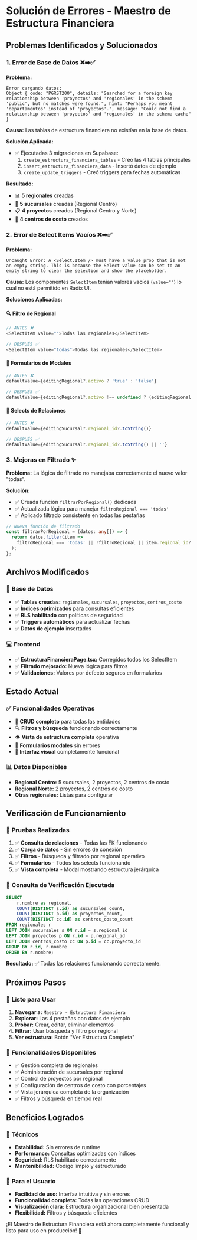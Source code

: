 # Solución de Errores - Maestro de Estructura Financiera

## Problemas Identificados y Solucionados

### 1. **Error de Base de Datos** ❌➡️✅
**Problema:**
```
Error cargando datos: 
Object { code: "PGRST200", details: "Searched for a foreign key relationship between 'proyectos' and 'regionales' in the schema 'public', but no matches were found.", hint: "Perhaps you meant 'departamentos' instead of 'proyectos'.", message: "Could not find a relationship between 'proyectos' and 'regionales' in the schema cache" }
```

**Causa:** Las tablas de estructura financiera no existían en la base de datos.

**Solución Aplicada:**
- ✅ Ejecutadas 3 migraciones en Supabase:
  1. `create_estructura_financiera_tables` - Creó las 4 tablas principales
  2. `insert_estructura_financiera_data` - Insertó datos de ejemplo
  3. `create_update_triggers` - Creó triggers para fechas automáticas

**Resultado:**
- 📊 **5 regionales** creadas
- 🏢 **5 sucursales** creadas (Regional Centro)
- 📋 **4 proyectos** creados (Regional Centro y Norte)
- 🎯 **4 centros de costo** creados

### 2. **Error de Select Items Vacíos** ❌➡️✅
**Problema:**
```
Uncaught Error: A <Select.Item /> must have a value prop that is not an empty string. This is because the Select value can be set to an empty string to clear the selection and show the placeholder.
```

**Causa:** Los componentes `SelectItem` tenían valores vacíos (`value=""`) lo cual no está permitido en Radix UI.

**Soluciones Aplicadas:**

#### 🔍 **Filtro de Regional**
```typescript
// ANTES ❌
<SelectItem value="">Todas las regionales</SelectItem>

// DESPUÉS ✅
<SelectItem value="todas">Todas las regionales</SelectItem>
```

#### 📝 **Formularios de Modales**
```typescript
// ANTES ❌
defaultValue={editingRegional?.activo ? 'true' : 'false'}

// DESPUÉS ✅
defaultValue={editingRegional?.activo !== undefined ? (editingRegional.activo ? 'true' : 'false') : 'true'}
```

#### 🎯 **Selects de Relaciones**
```typescript
// ANTES ❌
defaultValue={editingSucursal?.regional_id?.toString()}

// DESPUÉS ✅
defaultValue={editingSucursal?.regional_id?.toString() || ''}
```

### 3. **Mejoras en Filtrado** ✨
**Problema:** La lógica de filtrado no manejaba correctamente el nuevo valor "todas".

**Solución:**
- ✅ Creada función `filtrarPorRegional()` dedicada
- ✅ Actualizada lógica para manejar `filtroRegional === 'todas'`
- ✅ Aplicado filtrado consistente en todas las pestañas

```typescript
// Nueva función de filtrado
const filtrarPorRegional = (datos: any[]) => {
  return datos.filter(item => 
    filtroRegional === 'todas' || !filtroRegional || item.regional_id?.toString() === filtroRegional
  );
};
```

## Archivos Modificados

### 📄 **Base de Datos**
- ✅ **Tablas creadas:** `regionales`, `sucursales`, `proyectos`, `centros_costo`
- ✅ **Índices optimizados** para consultas eficientes
- ✅ **RLS habilitado** con políticas de seguridad
- ✅ **Triggers automáticos** para actualizar fechas
- ✅ **Datos de ejemplo** insertados

### 💻 **Frontend**
- ✅ **EstructuraFinancieraPage.tsx:** Corregidos todos los SelectItem
- ✅ **Filtrado mejorado:** Nueva lógica para filtros
- ✅ **Validaciones:** Valores por defecto seguros en formularios

## Estado Actual

### ✅ **Funcionalidades Operativas**
- 🔄 **CRUD completo** para todas las entidades
- 🔍 **Filtros y búsqueda** funcionando correctamente
- 👁️ **Vista de estructura completa** operativa
- 📝 **Formularios modales** sin errores
- 🎨 **Interfaz visual** completamente funcional

### 📊 **Datos Disponibles**
- **Regional Centro:** 5 sucursales, 2 proyectos, 2 centros de costo
- **Regional Norte:** 2 proyectos, 2 centros de costo
- **Otras regionales:** Listas para configurar

## Verificación de Funcionamiento

### 🧪 **Pruebas Realizadas**
1. ✅ **Consulta de relaciones** - Todas las FK funcionando
2. ✅ **Carga de datos** - Sin errores de conexión
3. ✅ **Filtros** - Búsqueda y filtrado por regional operativo
4. ✅ **Formularios** - Todos los selects funcionando
5. ✅ **Vista completa** - Modal mostrando estructura jerárquica

### 🎯 **Consulta de Verificación Ejecutada**
```sql
SELECT 
    r.nombre as regional,
    COUNT(DISTINCT s.id) as sucursales_count,
    COUNT(DISTINCT p.id) as proyectos_count,
    COUNT(DISTINCT cc.id) as centros_costo_count
FROM regionales r
LEFT JOIN sucursales s ON r.id = s.regional_id
LEFT JOIN proyectos p ON r.id = p.regional_id
LEFT JOIN centros_costo cc ON p.id = cc.proyecto_id
GROUP BY r.id, r.nombre
ORDER BY r.nombre;
```

**Resultado:** ✅ Todas las relaciones funcionando correctamente.

## Próximos Pasos

### 🚀 **Listo para Usar**
1. **Navegar a:** `Maestro → Estructura Financiera`
2. **Explorar:** Las 4 pestañas con datos de ejemplo
3. **Probar:** Crear, editar, eliminar elementos
4. **Filtrar:** Usar búsqueda y filtro por regional
5. **Ver estructura:** Botón "Ver Estructura Completa"

### 🔧 **Funcionalidades Disponibles**
- ✅ Gestión completa de regionales
- ✅ Administración de sucursales por regional
- ✅ Control de proyectos por regional
- ✅ Configuración de centros de costo con porcentajes
- ✅ Vista jerárquica completa de la organización
- ✅ Filtros y búsqueda en tiempo real

## Beneficios Logrados

### 🎯 **Técnicos**
- **Estabilidad:** Sin errores de runtime
- **Performance:** Consultas optimizadas con índices
- **Seguridad:** RLS habilitado correctamente
- **Mantenibilidad:** Código limpio y estructurado

### 👤 **Para el Usuario**
- **Facilidad de uso:** Interfaz intuitiva y sin errores
- **Funcionalidad completa:** Todas las operaciones CRUD
- **Visualización clara:** Estructura organizacional bien presentada
- **Flexibilidad:** Filtros y búsqueda eficientes

¡El Maestro de Estructura Financiera está ahora completamente funcional y listo para uso en producción! 🎉

